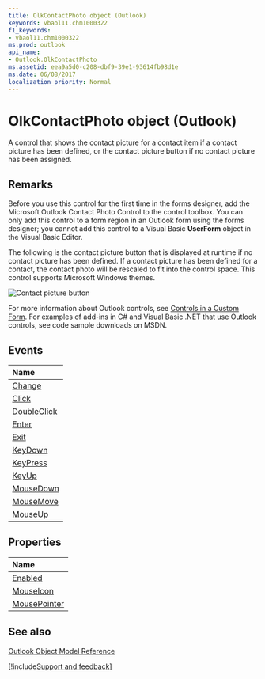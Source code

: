 ```yaml
---
title: OlkContactPhoto object (Outlook)
keywords: vbaol11.chm1000322
f1_keywords:
- vbaol11.chm1000322
ms.prod: outlook
api_name:
- Outlook.OlkContactPhoto
ms.assetid: eea9a5d0-c208-dbf9-39e1-93614fb98d1e
ms.date: 06/08/2017
localization_priority: Normal
---
```



# OlkContactPhoto object (Outlook)

A control that shows the contact picture for a contact item if a contact picture has been defined, or the contact picture button if no contact picture has been assigned. 


## Remarks

Before you use this control for the first time in the forms designer, add the Microsoft Outlook Contact Photo Control to the control toolbox. You can only add this control to a form region in an Outlook form using the forms designer; you cannot add this control to a Visual Basic  **UserForm** object in the Visual Basic Editor.

The following is the contact picture button that is displayed at runtime if no contact picture has been defined. If a contact picture has been defined for a contact, the contact photo will be rescaled to fit into the control space. This control supports Microsoft Windows themes.


![Contact picture button](../images/olContactPictureButton_ZA10120279.gif)



For more information about Outlook controls, see [Controls in a Custom Form](../outlook/Concepts/Forms/controls-in-a-custom-form.md). For examples of add-ins in C# and Visual Basic .NET that use Outlook controls, see code sample downloads on MSDN. 


## Events



|Name|
|:-----|
|[Change](Outlook.OlkContactPhoto.Change.md)|
|[Click](Outlook.OlkContactPhoto.Click.md)|
|[DoubleClick](Outlook.OlkContactPhoto.DoubleClick.md)|
|[Enter](Outlook.OlkContactPhoto.Enter.md)|
|[Exit](Outlook.OlkContactPhoto.Exit.md)|
|[KeyDown](Outlook.OlkContactPhoto.KeyDown.md)|
|[KeyPress](Outlook.OlkContactPhoto.KeyPress.md)|
|[KeyUp](Outlook.OlkContactPhoto.KeyUp.md)|
|[MouseDown](Outlook.OlkContactPhoto.MouseDown.md)|
|[MouseMove](Outlook.OlkContactPhoto.MouseMove.md)|
|[MouseUp](Outlook.OlkContactPhoto.MouseUp.md)|

## Properties



|Name|
|:-----|
|[Enabled](Outlook.OlkContactPhoto.Enabled.md)|
|[MouseIcon](Outlook.OlkContactPhoto.MouseIcon.md)|
|[MousePointer](Outlook.OlkContactPhoto.MousePointer.md)|

## See also


[Outlook Object Model Reference](overview/Outlook/object-model.md)

[!include[Support and feedback](~/includes/feedback-boilerplate.md)]